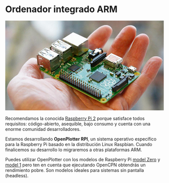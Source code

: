# Ordenador integrado ARM

![](../en/rpi2.jpg)

Recomendamos la conocida [Raspberry Pi 2](https://www.raspberrypi.org/products/raspberry-pi-2-model-b/) porque satisface todos requisitos: código-abierto, asequible, bajo consumo y cuenta con una enorme comunidad desarrolladores.

Estamos desarrollando **OpenPlotter RPI**, un sistema operativo específico para la Raspberry Pi basado en la distribución Linux Raspbian. Cuando finalicemos su desarrollo lo migraremos a otras plataformas ARM.

Puedes utilizar OpenPlotter con los modelos de Raspberry Pi [model Zero](https://www.raspberrypi.org/products/pi-zero/) y [model 1](https://www.raspberrypi.org/products/model-b-plus/) pero ten en cuenta que ejecutando OpenCPN obtendrás un rendimiento pobre. Son modelos ideales para sistemas sin pantalla (headless).